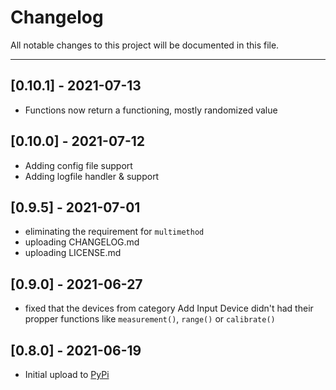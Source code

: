 # Changelog

All notable changes to this project will be documented in this file.

---------


## [0.10.1] - 2021-07-13
- Functions now return a functioning, mostly randomized value


## [0.10.0] - 2021-07-12
- Adding config file support
- Adding logfile handler & support



## [0.9.5] - 2021-07-01
- eliminating the requirement for `multimethod`
- uploading CHANGELOG.md
- uploading LICENSE.md


## [0.9.0] - 2021-06-27
- fixed that the devices from category Add Input Device didn't had their propper functions like `measurement()`, `range()` or `calibrate()`


## [0.8.0] - 2021-06-19
- Initial upload to [PyPi](https://pypi.org/project/ti-python-module/)